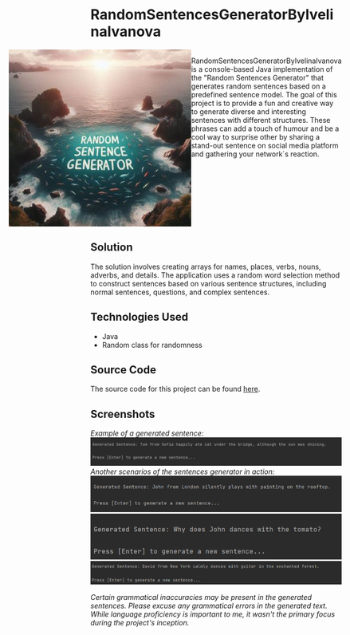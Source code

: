 # RandomSentencesGeneratorByIvelinaIvanova
<div style="display: flex; justify-content: flex-end;">
  <img src="https://github.com/IvetoIvanova/RandomSentencesGeneratorByIvelinaIvanova/blob/main/images/RandomSentenceGenerator.jpg" alt="Random Sentences Generator's image"> 
  <p>RandomSentencesGeneratorByIvelinaIvanova is a console-based Java implementation of the "Random Sentences Generator" that generates random sentences based on a predefined sentence model. The goal of this project is to provide a fun and creative way to generate diverse and interesting sentences with different structures. These phrases can add a touch of humour and be a cool way to surprise other by sharing a stand-out sentence on social media platform and gathering your network`s reaction.</p>
</div>

## Solution
The solution involves creating arrays for names, places, verbs, nouns, adverbs, and details. The application uses a random word selection method to construct sentences based on various sentence structures, including normal sentences, questions, and complex sentences.

## Technologies Used
- Java
- Random class for randomness

## Source Code
The source code for this project can be found [here](./RandomSentencesGenerator.java).

## Screenshots
*Example of a generated sentence:*
![Generated Sentence 1](./images/Screenshot1.png)
*Another scenarios of the sentences generator in action:*
![Generated Sentence 2](./images/Screenshot2.png)
![Generated Sentence 3](./images/Screenshot3.png)
![Generated Sentence 4](./images/Screenshot4.png)

*Certain grammatical inaccuracies may be present in the generated sentences. Please excuse any grammatical errors in the generated text. While language proficiency is important to me, it wasn't the primary focus during the project's inception.*
